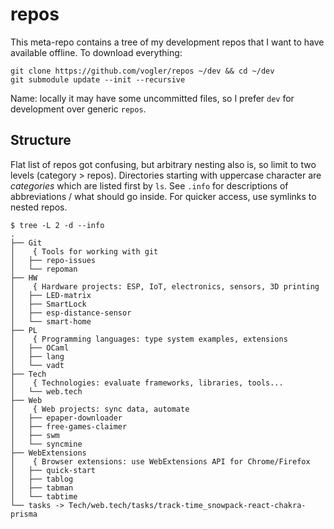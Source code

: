 # repos

This meta-repo contains a tree of my development repos that I want to have available offline.
To download everything:

```console
git clone https://github.com/vogler/repos ~/dev && cd ~/dev
git submodule update --init --recursive
```

Name: locally it may have some uncommitted files, so I prefer `dev` for development over generic `repos`.

## Structure

Flat list of repos got confusing, but arbitrary nesting also is, so limit to two levels (category > repos).
Directories starting with uppercase character are *categories* which are listed first by `ls`.
See `.info` for descriptions of abbreviations / what should go inside.
For quicker access, use symlinks to nested repos.

```console
$ tree -L 2 -d --info
.
├── Git
│    { Tools for working with git
│   ├── repo-issues
│   └── repoman
├── HW
│    { Hardware projects: ESP, IoT, electronics, sensors, 3D printing
│   ├── LED-matrix
│   ├── SmartLock
│   ├── esp-distance-sensor
│   └── smart-home
├── PL
│    { Programming languages: type system examples, extensions
│   ├── OCaml
│   ├── lang
│   └── vadt
├── Tech
│    { Technologies: evaluate frameworks, libraries, tools...
│   └── web.tech
├── Web
│    { Web projects: sync data, automate
│   ├── epaper-downloader
│   ├── free-games-claimer
│   ├── swm
│   └── syncmine
├── WebExtensions
│    { Browser extensions: use WebExtensions API for Chrome/Firefox
│   ├── quick-start
│   ├── tablog
│   ├── tabman
│   └── tabtime
└── tasks -> Tech/web.tech/tasks/track-time_snowpack-react-chakra-prisma
```
